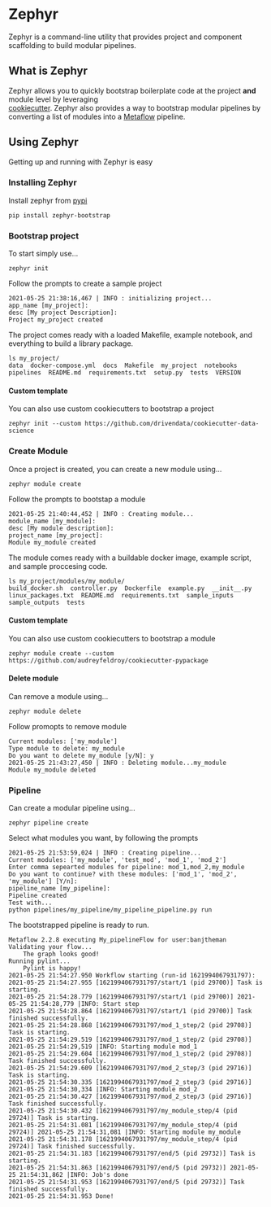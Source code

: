 # Zephyr

Zephyr is a command-line utility that provides project and component scaffolding to build modular pipelines.


## What is Zephyr

Zephyr allows you to quickly bootstrap boilerplate code at the project **and** module level by leveraging  
[cookiecutter](https://github.com/cookiecutter/cookiecutter). Zephyr also provides a way to bootstrap modular pipelines by converting a list of modules into a [Metaflow](https://github.com/Netflix/metaflow) pipeline. 

## Using Zephyr

Getting up and running with Zephyr is easy

### Installing Zephyr

Install zephyr from [pypi](https://pypi.org/project/zephyr-bootstrap/)

```
pip install zephyr-bootstrap
```

### Bootstrap project

To start simply use...

```
zephyr init
```

Follow the prompts to create a sample project

```
2021-05-25 21:38:16,467 | INFO : initializing project... 
app_name [my_project]: 
desc [My project Description]: 
Project my_project created
```

The project comes ready with a loaded Makefile, example notebook, and everything to build a library package. 

```
ls my_project/
data  docker-compose.yml  docs  Makefile  my_project  notebooks  pipelines  README.md  requirements.txt  setup.py  tests  VERSION
```

#### Custom template

You can also use custom cookiecutters to bootstrap a project

```
zephyr init --custom https://github.com/drivendata/cookiecutter-data-science
```

### Create Module

Once a project is created, you can create a new module using...

```
zephyr module create
```

Follow the prompts to bootstap a module

```
2021-05-25 21:40:44,452 | INFO : Creating module...
module_name [my_module]: 
desc [My module description]: 
project_name [my_project]: 
Module my_module created
```

The module comes ready with a buildable docker image, example script, and sample proccesing code. 

```
ls my_project/modules/my_module/
build_docker.sh  controller.py  Dockerfile  example.py  __init__.py  linux_packages.txt  README.md  requirements.txt  sample_inputs  sample_outputs  tests

```

#### Custom template

You can also use custom cookiecutters to bootstrap a module

```
zephyr module create --custom https://github.com/audreyfeldroy/cookiecutter-pypackage
```

#### Delete module

Can remove a module using...

```
zephyr module delete
```

Follow promopts to remove module

```
Current modules: ['my_module']
Type module to delete: my_module
Do you want to delete my_module [y/N]: y
2021-05-25 21:43:27,450 | INFO : Deleting module...my_module
Module my_module deleted

```

### Pipeline

Can create a modular pipeline using...

```
zephyr pipeline create
```

Select what modules you want, by following the prompts

```
2021-05-25 21:53:59,024 | INFO : Creating pipeline...
Current modules: ['my_module', 'test_mod', 'mod_1', 'mod_2']
Enter comma sepearted modules for pipeline: mod_1,mod_2,my_module
Do you want to continue? with these modules: ['mod_1', 'mod_2', 'my_module'] [Y/n]: 
pipeline_name [my_pipeline]: 
Pipeline created
Test with...
python pipelines/my_pipeline/my_pipeline_pipeline.py run
```

The bootstrapped pipeline is ready to run.

```
Metaflow 2.2.8 executing My_pipelineFlow for user:banjtheman
Validating your flow...
    The graph looks good!
Running pylint...
    Pylint is happy!
2021-05-25 21:54:27.950 Workflow starting (run-id 1621994067931797):
2021-05-25 21:54:27.955 [1621994067931797/start/1 (pid 29700)] Task is starting.
2021-05-25 21:54:28.779 [1621994067931797/start/1 (pid 29700)] 2021-05-25 21:54:28,779 |INFO: Start step
2021-05-25 21:54:28.864 [1621994067931797/start/1 (pid 29700)] Task finished successfully.
2021-05-25 21:54:28.868 [1621994067931797/mod_1_step/2 (pid 29708)] Task is starting.
2021-05-25 21:54:29.519 [1621994067931797/mod_1_step/2 (pid 29708)] 2021-05-25 21:54:29,519 |INFO: Starting module mod_1
2021-05-25 21:54:29.604 [1621994067931797/mod_1_step/2 (pid 29708)] Task finished successfully.
2021-05-25 21:54:29.609 [1621994067931797/mod_2_step/3 (pid 29716)] Task is starting.
2021-05-25 21:54:30.335 [1621994067931797/mod_2_step/3 (pid 29716)] 2021-05-25 21:54:30,334 |INFO: Starting module mod_2
2021-05-25 21:54:30.427 [1621994067931797/mod_2_step/3 (pid 29716)] Task finished successfully.
2021-05-25 21:54:30.432 [1621994067931797/my_module_step/4 (pid 29724)] Task is starting.
2021-05-25 21:54:31.081 [1621994067931797/my_module_step/4 (pid 29724)] 2021-05-25 21:54:31,081 |INFO: Starting module my_module
2021-05-25 21:54:31.178 [1621994067931797/my_module_step/4 (pid 29724)] Task finished successfully.
2021-05-25 21:54:31.183 [1621994067931797/end/5 (pid 29732)] Task is starting.
2021-05-25 21:54:31.863 [1621994067931797/end/5 (pid 29732)] 2021-05-25 21:54:31,862 |INFO: Job's done
2021-05-25 21:54:31.953 [1621994067931797/end/5 (pid 29732)] Task finished successfully.
2021-05-25 21:54:31.953 Done!
```
